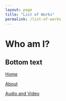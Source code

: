 ```yaml
---
layout: page
title: "List of Works"
permalink: /list-of-works
---
```

# Who am I?

## Bottom text

[Home](/)

[About](/about)

[Audio and Video](/audio-and-video)
